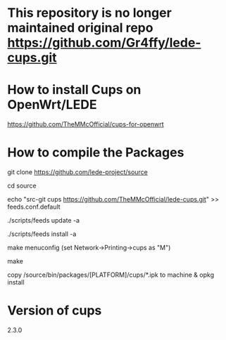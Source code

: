 # This repository is no longer maintained original repo https://github.com/Gr4ffy/lede-cups.git

# How to install Cups on OpenWrt/LEDE
https://github.com/TheMMcOfficial/cups-for-openwrt

# How to compile the Packages
git clone https://github.com/lede-project/source

cd source

echo "src-git cups https://github.com/TheMMcOfficial/lede-cups.git" >> feeds.conf.default

./scripts/feeds update -a

./scripts/feeds install -a

make menuconfig (set Network->Printing->cups as "M")

make

copy /source/bin/packages/[PLATFORM]/cups/*.ipk to machine & opkg install 

# Version of cups
2.3.0

